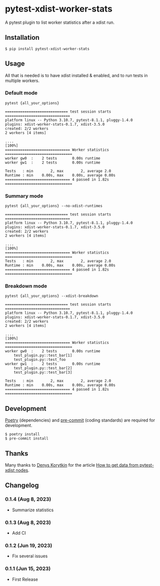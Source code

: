# pytest-xdist-worker-stats

A pytest plugin to list worker statistics after a xdist run.

## Installation

```shell
$ pip install pytest-xdist-worker-stats
```

## Usage

All that is needed is to have xdist installed & enabled, and to run tests in multiple workers.

### Default mode

```shell
pytest {all_your_options}
```

```text
============================= test session starts ==============================
platform linux -- Python 3.10.7, pytest-8.1.1, pluggy-1.4.0
plugins: xdist-worker-stats-0.1.7, xdist-3.5.0
created: 2/2 workers
2 workers [4 items]

....                                                                     [100%]
============================== Worker statistics ===============================
worker gw0  :    2 tests       0.00s runtime
worker gw1  :    2 tests       0.00s runtime

Tests   : min        2, max        2, average 2.0
Runtime : min    0.00s, max    0.00s, average 0.00s
============================== 4 passed in 1.82s ===============================
```

### Summary mode

```shell
pytest {all_your_options} --no-xdist-runtimes
```

```text
============================= test session starts ==============================
platform linux -- Python 3.10.7, pytest-8.1.1, pluggy-1.4.0
plugins: xdist-worker-stats-0.1.7, xdist-3.5.0
created: 2/2 workers
2 workers [4 items]

....                                                                     [100%]
============================== Worker statistics ===============================
Tests   : min        2, max        2, average 2.0
Runtime : min    0.00s, max    0.00s, average 0.00s
============================== 4 passed in 1.82s ===============================
```

### Breakdown mode

```shell
pytest {all_your_options} --xdist-breakdown
```

```text
============================= test session starts ==============================
platform linux -- Python 3.10.7, pytest-8.1.1, pluggy-1.4.0
plugins: xdist-worker-stats-0.1.7, xdist-3.5.0
created: 2/2 workers
2 workers [4 items]

....                                                                     [100%]
============================== Worker statistics ===============================
worker gw0  :    2 tests       0.00s runtime
    test_plugin.py::test_bar[1]
    test_plugin.py::test_foo
worker gw1  :    2 tests       0.00s runtime
    test_plugin.py::test_bar[2]
    test_plugin.py::test_bar[3]

Tests   : min        2, max        2, average 2.0
Runtime : min    0.00s, max    0.00s, average 0.00s
============================== 4 passed in 1.82s ===============================
```

## Development

[Poetry](https://python-poetry.org/) (dependencies) and [pre-commit](https://pre-commit.com/) (coding standards) are required for development.

```shell
$ poetry install
$ pre-commit install
```

## Thanks

Many thanks to [Denys Korytkin](https://github.com/DKorytkin) for the article [How to get data from pytest-xdist nodes](https://korytkin.medium.com/how-to-get-data-from-pytest-xdist-nodes-2fbf2f0fe957).

## Changelog

### 0.1.4 (Aug 8, 2023)

* Summarize statistics

### 0.1.3 (Aug 8, 2023)

* Add CI

### 0.1.2 (Jun 19, 2023)

* Fix several issues

### 0.1.1 (Jun 15, 2023)

* First Release
